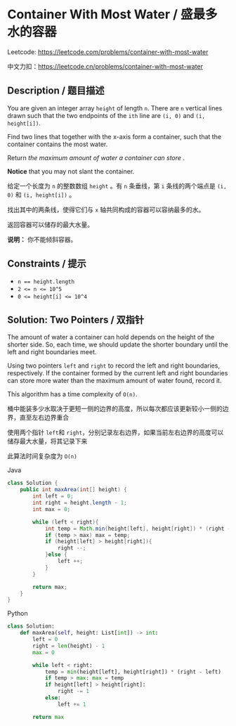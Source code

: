 # Container With Most Water / 盛最多水的容器

Leetcode: https://leetcode.com/problems/container-with-most-water

中文力扣：https://leetcode.cn/problems/container-with-most-water

## Description / 题目描述

You are given an integer array `height` of length `n`. There are `n` vertical lines drawn such that the two endpoints of the `ith` line are `(i, 0)` and `(i, height[i])`.

Find two lines that together with the x-axis form a container, such that the container contains the most water.

Return _the maximum amount of water a container can store_ .

**Notice** that you may not slant the container.

给定一个长度为 `n` 的整数数组 `height` 。有 `n` 条垂线，第 `i` 条线的两个端点是 `(i, 0)` 和 `(i, height[i])` 。

找出其中的两条线，使得它们与 `x` 轴共同构成的容器可以容纳最多的水。

返回容器可以储存的最大水量。

**说明：** 你不能倾斜容器。

## Constraints **/ 提示**

- `n == height.length`
- `2 <= n <= 10^5`
- `0 <= height[i] <= 10^4`

## Solution: Two Pointers / 双指针

The amount of water a container can hold depends on the height of the shorter side. So, each time, we should update the shorter boundary until the left and right boundaries meet.

Using two pointers `left` and `right` to record the left and right boundaries, respectively. If the container formed by the current left and right boundaries can store more water than the maximum amount of water found, record it.

This algorithm has a time complexity of `O(n)`.

桶中能装多少水取决于更短一侧的边界的高度，所以每次都应该更新较小一侧的边界，直至左右边界重合

使用两个指针 `left`和 `right`，分别记录左右边界，如果当前左右边界的高度可以储存最大水量，将其记录下来

此算法时间复杂度为 `O(n)`

Java

```java
class Solution {
    public int maxArea(int[] height) {
        int left = 0;
        int right = height.length - 1;
        int max = 0;

        while (left < right){
            int temp = Math.min(height[left], height[right]) * (right - left); # Count current area
            if (temp > max) max = temp;
            if (height[left] > height[right]){
                right --;
            }else {
                left ++;
            }
        }

        return max;
    }
}

```

Python

```python
class Solution:
    def maxArea(self, height: List[int]) -> int:
        left = 0
        right = len(height) - 1
        max = 0

        while left < right:
            temp = min(height[left], height[right]) * (right - left)
            if temp > max: max = temp
            if height[left] > height[right]:
                right -= 1
            else:
                left += 1

        return max

```
